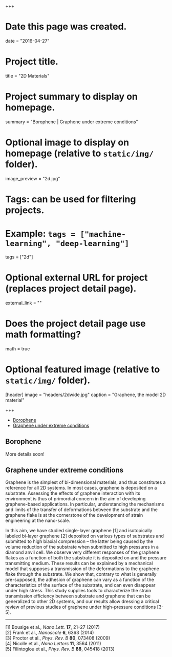 +++
# Date this page was created.
date = "2016-04-27"

# Project title.
title = "2D Materials"

# Project summary to display on homepage.
summary = "Borophene | Graphene under extreme conditions"

# Optional image to display on homepage (relative to `static/img/` folder).
image_preview = "2d.jpg"

# Tags: can be used for filtering projects.
# Example: `tags = ["machine-learning", "deep-learning"]`
tags = ["2d"]

# Optional external URL for project (replaces project detail page).
external_link = ""

# Does the project detail page use math formatting?
math = true

# Optional featured image (relative to `static/img/` folder).
[header]
image = "headers/2dwide.jpg"
caption = "Graphene, the model 2D material"

+++

<!-- MarkdownTOC -->

- [Borophene](#borophene)
- [Graphene under extreme conditions](#graphene-under-extreme-conditions)

<!-- /MarkdownTOC -->


## Borophene
More details soon!

## Graphene under extreme conditions
Graphene is the simplest of bi-dimensional materials, and thus constitutes a reference for all 2D systems. In most cases, graphene is deposited on a substrate. Assessing the effects of graphene interaction with its environment is thus of primordial concern in the aim of developing graphene-based applications. In particular, understanding the mechanisms and limits of the transfer of deformations between the substrate and the graphene flake is at the cornerstone of the development of strain engineering at the nano-scale. 

In this aim, we have studied single-layer graphene [1] and isotopically labeled bi-layer graphene [2] deposited on various types of substrates and submitted to high biaxial compression – the latter being caused by the volume reduction of the substrate when submitted to high pressures in a diamond anvil cell. We observe very different responses of the graphene flakes as a function of both the substrate it is deposited on and the pressure transmitting medium. These results can be explained by a mechanical model that supposes a transmission of the deformations to the graphene flake through the substrate. We show that, contrary to what is generally pre-supposed, the adhesion of graphene can vary as a function of the characteristics of the surface of the substrate, and can even disappear under high stress. This study supplies tools to characterize the strain transmission efficiency between substrate and graphene that can be generalized to other 2D systems, and our results allow dressing a critical review of previous studies of graphene under high-pressure conditions [3-5].

---

[1] Bousige et al., *Nano Lett.* **17**, 21–27 (2017)  
[2] Frank et al., *Nanoscale* **6**, 6363 (2014)  
[3] Proctor et al., *Phys. Rev. B* **80**, 073408 (2009)  
[4] Nicolle et al., *Nano Letters* **11**, 3564 (2011)  
[5] Filintoglou et al., *Phys. Rev. B* **88**, 045418 (2013)  


